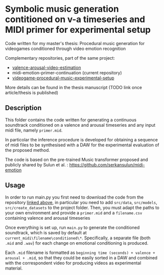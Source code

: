 # Symbolic music generation contitioned on v-a timeseries and MIDI primer for experimental setup
Code written for my master's thesis: Procedural music generation for videogames conditioned through video emotion recognition

Complementary repositories, part of the same project:
-  [valence-arousal-video-estimation](https://github.com/FrancescoZumo/valence-arousal-video-estimation)
-  midi-emotion-primer-continuation (current repository)
-  [videogame-procedural-music-experimental-setup](https://github.com/FrancescoZumo/videogame-procedural-music-experimental-setup)


More details can be found in the thesis manuscript (TODO link once article/thesis is published)

## Description

This folder contains the code written for generating a continuous soundtrack conditioned on a valence and arousal timeseries and any input midi file, namely `primer.mid`.

In particolar the inference procedure is developed for obtaining a sequence of midi files to be synthesised with a DAW for the experimental evaluation of the proposed method. 

The code is based on the pre-trained Music transformer proposed and publicly shared by Sulun et al. : https://github.com/serkansulun/midi-emotion


## Usage

In order to run main.py you first need to download the code from the repository [linked above](https://github.com/serkansulun/midi-emotion), in particular you need to add `src/data`, `src/models`, `src/create_datasets` to the project folder. Then, you must adapt the paths to your own environment and provide a `primer.mid` and a `filename.csv` containing valence and arousal timeseries 

Once everything is set up, run `main.py` to generate the conditioned soundtrack, which is saved by default at `current_midi\filename\conditioned\*`. Specifically, a separate file (both `.mid` and `.wav`) for each change on emotional conditioning is produced. 

Each `.mid` filename is formatted as `beginning time (seconds) + valence + arousal + .mid`, so that they could be easily sorted in a DAW and combined with the correspondent video for producing videos as experimental material.

